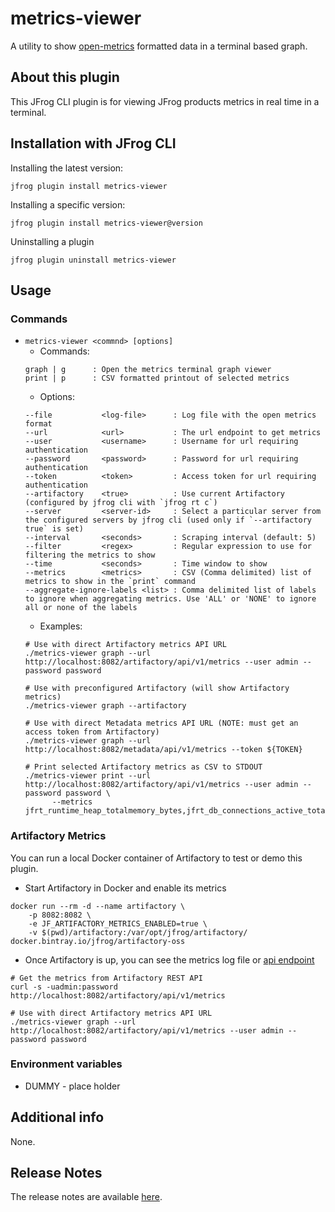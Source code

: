 # metrics-viewer
A utility to show [open-metrics](https://openmetrics.io/) formatted data in a terminal based graph.

## About this plugin
This JFrog CLI plugin is for viewing JFrog products metrics in real time in a terminal. 

## Installation with JFrog CLI
Installing the latest version:
```shell
jfrog plugin install metrics-viewer
```

Installing a specific version:
```shell
jfrog plugin install metrics-viewer@version
```

Uninstalling a plugin
```shell
jfrog plugin uninstall metrics-viewer
```

## Usage
### Commands
* `metrics-viewer <commnd> [options]`
    - Commands:
    ```
    graph | g      : Open the metrics terminal graph viewer 
    print | p      : CSV formatted printout of selected metrics
    ```
    - Options:
    ```
    --file           <log-file>      : Log file with the open metrics format
    --url            <url>           : The url endpoint to get metrics
    --user           <username>      : Username for url requiring authentication
    --password       <password>      : Password for url requiring authentication
    --token          <token>         : Access token for url requiring authentication
    --artifactory    <true>          : Use current Artifactory (configured by jfrog cli with `jfrog rt c`)
    --server         <server-id>     : Select a particular server from the configured servers by jfrog cli (used only if `--artifactory true` is set) 
    --interval       <seconds>       : Scraping interval (default: 5)
    --filter         <regex>         : Regular expression to use for filtering the metrics to show
    --time           <seconds>       : Time window to show
    --metrics        <metrics>       : CSV (Comma delimited) list of metrics to show in the `print` command
    --aggregate-ignore-labels <list> : Comma delimited list of labels to ignore when aggregating metrics. Use 'ALL' or 'NONE' to ignore all or none of the labels
    ```
    - Examples:
    ```shell
    # Use with direct Artifactory metrics API URL
    ./metrics-viewer graph --url http://localhost:8082/artifactory/api/v1/metrics --user admin --password password
    
    # Use with preconfigured Artifactory (will show Artifactory metrics)
    ./metrics-viewer graph --artifactory

    # Use with direct Metadata metrics API URL (NOTE: must get an access token from Artifactory)
    ./metrics-viewer graph --url http://localhost:8082/metadata/api/v1/metrics --token ${TOKEN}

    # Print selected Artifactory metrics as CSV to STDOUT
    ./metrics-viewer print --url http://localhost:8082/artifactory/api/v1/metrics --user admin --password password \
          --metrics jfrt_runtime_heap_totalmemory_bytes,jfrt_db_connections_active_total
    ```

### Artifactory Metrics
You can run a local Docker container of Artifactory to test or demo this plugin.
 
* Start Artifactory in Docker and enable its metrics
```shell
docker run --rm -d --name artifactory \
    -p 8082:8082 \
    -e JF_ARTIFACTORY_METRICS_ENABLED=true \
    -v $(pwd)/artifactory:/var/opt/jfrog/artifactory/ docker.bintray.io/jfrog/artifactory-oss
```
* Once Artifactory is up, you can see the metrics log file or [api endpoint](https://www.jfrog.com/confluence/display/JFROG/Artifactory+REST+API#ArtifactoryRESTAPI-GettheOpenMetricsforArtifactory)
```shell
# Get the metrics from Artifactory REST API
curl -s -uadmin:password http://localhost:8082/artifactory/api/v1/metrics

# Use with direct Artifactory metrics API URL
./metrics-viewer graph --url http://localhost:8082/artifactory/api/v1/metrics --user admin --password password

```

### Environment variables
* DUMMY - place holder

## Additional info
None.

## Release Notes
The release notes are available [here](RELEASE.md).
